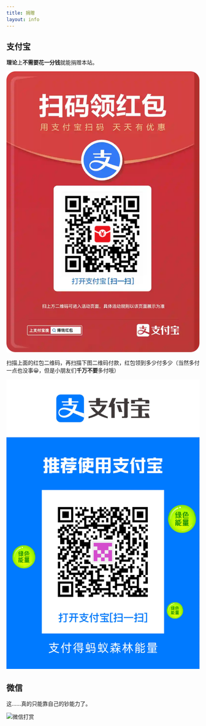 ```yaml
---
title: 捐赠
layout: info
---
```


## 支付宝

**理论**上**不需要花一分钱**就能捐赠本站。

![支付宝红包](./assets/img/pay1.jpg)

扫描上面的红包二维码，再扫描下图二维码付款，红包领到多少付多少（当然多付一点也没事😀，但是小朋友们**千万不要**多付哦）

![支付宝收款](./assets/img/pay2.jpg)

## 微信

这……真的只能靠自己的钞能力了。

![微信打赏](./assets/img/pay3.jpg)
